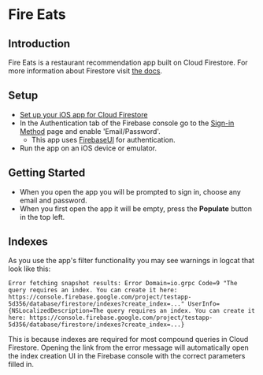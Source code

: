# Fire Eats
## Introduction
Fire Eats is a restaurant recommendation app built on Cloud Firestore.
For more information about Firestore visit [the docs][firestore-docs].
## Setup
  * [Set up your iOS app for Cloud Firestore][setup-ios]
  * In the Authentication tab of the Firebase console go to the
    [Sign-in Method][auth-providers] page and enable 'Email/Password'.
    * This app uses [FirebaseUI][firebaseui] for authentication.
  * Run the app on an iOS device or emulator.

## Getting Started
  * When you open the app you will be prompted to sign in, choose
    any email and password.
  * When you first open the app it will be empty, press the
    **Populate** button in the top left.

## Indexes
As you use the app's filter functionality you may see warnings
in logcat that look like this:
```
Error fetching snapshot results: Error Domain=io.grpc Code=9 "The query requires an index. You can create it here: https://console.firebase.google.com/project/testapp-5d356/database/firestore/indexes?create_index=..." UserInfo={NSLocalizedDescription=The query requires an index. You can create it here: https://console.firebase.google.com/project/testapp-5d356/database/firestore/indexes?create_index=...}
```
This is because indexes are required for most compound queries in
Cloud Firestore. Opening the link from the error message will
automatically open the index creation UI in the Firebase console
with the correct parameters filled in.

[firestore-docs]: https://firebase.google.com/docs/firestore/
[setup-ios]: https://firebase.google.com/docs/firestore/client/setup-ios
[auth-providers]: https://console.firebase.google.com/project/_/authentication/providers
[firebaseui]: https://github.com/firebase/FirebaseUI-iOS
